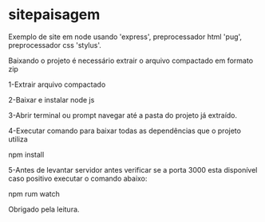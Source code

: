 # sitepaisagem
Exemplo de site em node usando 'express', preprocessador html 'pug', preprocessador css 'stylus'.

Baixando o projeto é necessário extrair o arquivo compactado
em formato zip


1-Extrair arquivo compactado


2-Baixar e instalar node js


3-Abrir terminal ou prompt navegar até a pasta do projeto já
extraído.


4-Executar comando para baixar todas as dependências que o
projeto utiliza


npm install


5-Antes de levantar servidor antes verificar se a porta 3000
esta disponível  caso positivo executar o
comando abaixo:


npm rum watch


Obrigado pela leitura.





